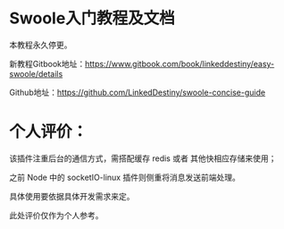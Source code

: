 Swoole入门教程及文档
===================

本教程永久停更。

新教程Gitbook地址：https://www.gitbook.com/book/linkeddestiny/easy-swoole/details

Github地址：https://github.com/LinkedDestiny/swoole-concise-guide


个人评价：
===================


该插件注重后台的通信方式，需搭配缓存 redis 或者 其他快相应存储来使用；

之前 Node 中的 socketIO-linux 插件则侧重将消息发送前端处理。
          
具体使用要依据具体开发需求来定。
          
此处评价仅作为个人参考。
